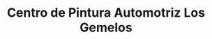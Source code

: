 ---
title: "Centro de Pintura Automotriz Los Gemelos"
url: /jinotega/centro-de-pintura-automotriz-los-gemelos/
shop: Farben
---